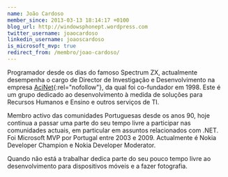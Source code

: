 ```yaml
---
name: João Cardoso
member_since: 2013-03-13 18:14:17 +0100
blog_url: http://windowsphonept.wordpress.com
twitter_username: joaocardoso
linkedin_username: joaoscardoso
is_microsoft_mvp: true
redirect_from: /membro/joao-cardoso/
---
```

Programador desde os dias do famoso Spectrum ZX, actualmente desempenha o cargo de Director de Investigação e Desenvolvimento na empresa [AciNet](http://www.acinet.pt){:rel="nofollow"}, da qual foi co-fundador em 1998. Este é um grupo dedicado ao desenvolvimento à medida de soluções para Recursos Humanos e Ensino e outros serviços de TI.

Membro activo das comunidades Portuguesas desde os anos 90, hoje continua a passar uma parte do seu tempo livre a participar nas comunidades actuais, em particular em assuntos relacionados com .NET. Foi Microsoft MVP por Portugal entre 2003 e 2009. Actualmente é Nokia Developer Champion e Nokia Developer Moderator.

Quando não está a trabalhar dedica parte do seu pouco tempo livre ao desenvolvimento para dispositivos móveis e a fazer fotografia.
